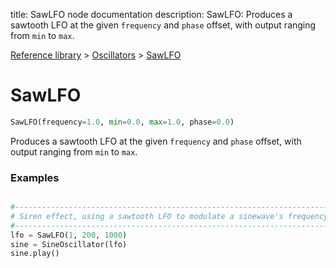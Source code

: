 title: SawLFO node documentation
description: SawLFO: Produces a sawtooth LFO at the given `frequency` and `phase` offset, with output ranging from `min` to `max`.

[Reference library](../../index.md) > [Oscillators](../index.md) > [SawLFO](index.md)

# SawLFO

```python
SawLFO(frequency=1.0, min=0.0, max=1.0, phase=0.0)
```

Produces a sawtooth LFO at the given `frequency` and `phase` offset, with output ranging from `min` to `max`.

### Examples

```python

#-------------------------------------------------------------------------------
# Siren effect, using a sawtooth LFO to modulate a sinewave's frequency
#-------------------------------------------------------------------------------
lfo = SawLFO(1, 200, 1000)
sine = SineOscillator(lfo)
sine.play()

```

